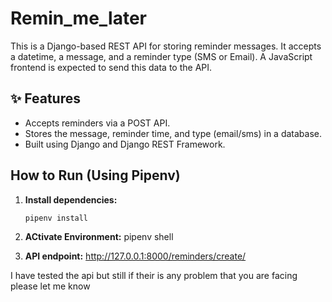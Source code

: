 # Remin_me_later

This is a Django-based REST API for storing reminder messages. It accepts a datetime, a message, and a reminder type (SMS or Email). A JavaScript frontend is expected to send this data to the API.

## ✨ Features

- Accepts reminders via a POST API.
- Stores the message, reminder time, and type (email/sms) in a database.
- Built using Django and Django REST Framework.

##  How to Run (Using Pipenv)

1. **Install dependencies:**

   ```bash
   pipenv install
2. **ACtivate Environment:**
   pipenv shell
   
3. **API endpoint:**
http://127.0.0.1:8000/reminders/create/

I have tested the api but still if their is any problem that you are facing please let me know
